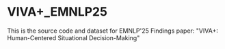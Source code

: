 # VIVA+_EMNLP25
This is the source code and dataset for EMNLP'25 Findings paper: "VIVA+: Human-Centered Situational Decision-Making"





